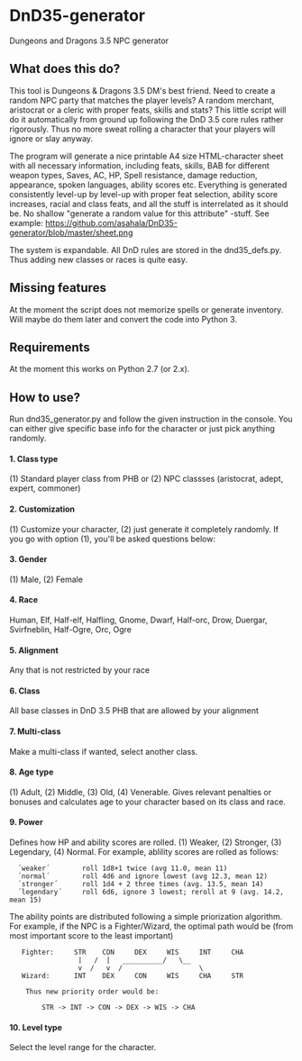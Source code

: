 # DnD35-generator
Dungeons and Dragons 3.5 NPC generator

## What does this do?
This tool is Dungeons & Dragons 3.5 DM's best friend. Need to create a random NPC party that matches the player levels? A random merchant, aristocrat or a cleric with proper feats, skills and stats? This little script will do it automatically from ground up following the DnD 3.5 core rules rather rigorously. Thus no more sweat rolling a character that your players will ignore or slay anyway.

The program will generate a nice printable A4 size HTML-character sheet with all necessary information, including feats, skills, BAB for different weapon types, Saves, AC, HP, Spell resistance, damage reduction, appearance, spoken languages, ability scores etc. Everything is generated consistently level-up by level-up with proper feat selection, ability score increases, racial and class feats, and all the stuff is interrelated as it should be. No shallow "generate a random value for this attribute" -stuff. See example: https://github.com/asahala/DnD35-generator/blob/master/sheet.png

The system is expandable. All DnD rules are stored in the dnd35_defs.py. Thus adding new classes or races is quite easy.

## Missing features
At the moment the script does not memorize spells or generate inventory. Will maybe do them later and convert the code into Python 3.

## Requirements
At the moment this works on Python 2.7 (or 2.x). 

## How to use?
Run dnd35_generator.py and follow the given instruction in the console. You can either give specific base info for the character or just pick anything randomly.

#### 1. Class type
(1) Standard player class from PHB or (2) NPC classses (aristocrat, adept, expert, commoner)

#### 2. Customization
(1) Customize your character, (2) just generate it completely randomly. If you go with option (1), you'll be asked questions below:

#### 3. Gender
(1) Male, (2) Female

#### 4. Race
Human, Elf, Half-elf, Halfling, Gnome, Dwarf, Half-orc, Drow, Duergar, Svirfneblin, Half-Ogre, Orc, Ogre

#### 5. Alignment
Any that is not restricted by your race

#### 6. Class
All base classes in DnD 3.5 PHB that are allowed by your alignment 

#### 7. Multi-class
Make a multi-class if wanted, select another class.

#### 8. Age type
(1) Adult, (2) Middle, (3) Old, (4) Venerable. Gives relevant penalties or bonuses and calculates age to your character based on its class and race.

#### 9. Power
Defines how HP and ability scores are rolled. (1) Weaker, (2) Stronger, (3) Legendary, (4) Normal. For example, ablility scores are rolled as follows:

      ´weaker´        roll 1d8+1 twice (avg 11.0, mean 11)
      ´normal´        roll 4d6 and ignore lowest (avg 12.3, mean 12)
      ´stronger´      roll 1d4 + 2 three times (avg. 13.5, mean 14)
      ´legendary´     roll 6d6, ignore 3 lowest; reroll at 9 (avg. 14.2, mean 15)

The ability points are distributed following a simple priorization algorithm. For example, if the NPC is a Fighter/Wizard, the optimal path would be (from most important score to the least important)

       Fighter:     STR    CON     DEX     WIS     INT     CHA
                     |   /  |   __________/   \__
                     v  /   v  /                   \
       Wizard:      INT    DEX     CON     WIS     CHA     STR

        Thus new priority order would be:

            STR -> INT -> CON -> DEX -> WIS -> CHA

#### 10. Level type
Select the level range for the character.

